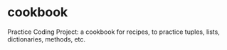 # cookbook
Practice Coding Project: a cookbook for recipes, to practice tuples, lists, dictionaries, methods, etc.
